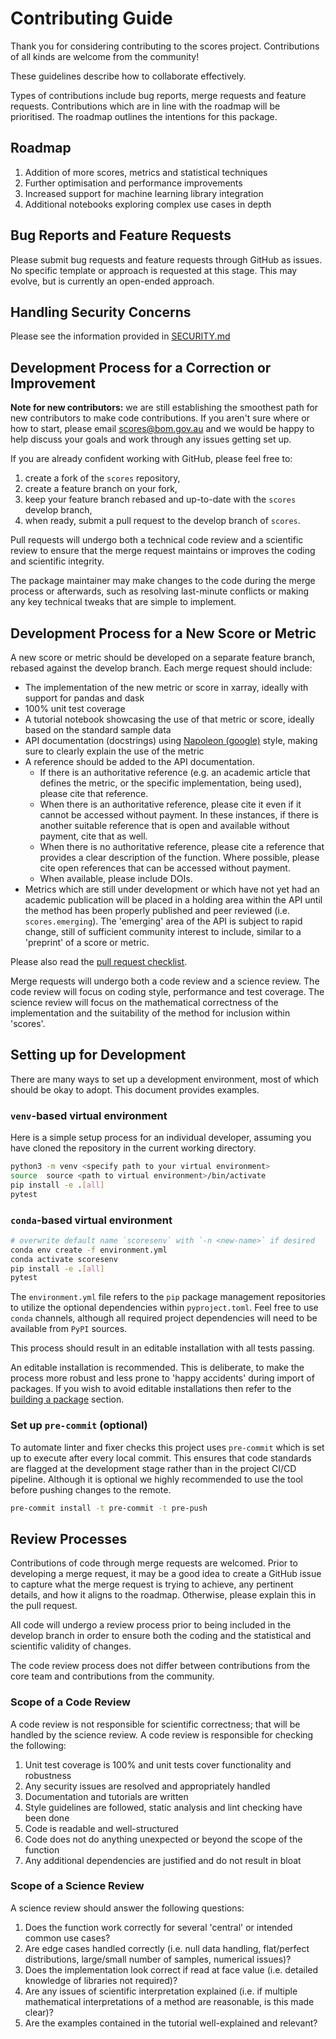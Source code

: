 # Contributing Guide

Thank you for considering contributing to the scores project. Contributions of all kinds are welcome from the community!

These guidelines describe how to collaborate effectively.

Types of contributions include bug reports, merge requests and feature requests. Contributions which are in line with the roadmap will be prioritised. The roadmap outlines the intentions for this package.

## Roadmap
1. Addition of more scores, metrics and statistical techniques
2. Further optimisation and performance improvements
3. Increased support for machine learning library integration
4. Additional notebooks exploring complex use cases in depth

## Bug Reports and Feature Requests

Please submit bug requests and feature requests through GitHub as issues. No specific template or approach is requested at this stage. This may evolve, but is currently an open-ended approach.

## Handling Security Concerns

Please see the information provided in [SECURITY.md](SECURITY.md)

## Development Process for a Correction or Improvement

**Note for new contributors:** we are still establishing the smoothest path for new contributors to make code contributions. If you aren't sure where or how to start, please email scores@bom.gov.au and we would be happy to help discuss your goals and work through any issues getting set up.

If you are already confident working with GitHub, please feel free to:
1. create a fork of the `scores` repository, 
2. create a feature branch on your fork,
3. keep your feature branch rebased and up-to-date with the `scores` develop branch,
4. when ready, submit a pull request to the develop branch of `scores`.

Pull requests will undergo both a technical code review and a scientific review to ensure that the merge request maintains or improves the coding and scientific integrity.

The package maintainer may make changes to the code during the merge process or afterwards, such as resolving last-minute conflicts or making any key technical tweaks that are simple to implement.

## Development Process for a New Score or Metric

A new score or metric should be developed on a separate feature branch, rebased against the develop branch. Each merge request should include:

 - The implementation of the new metric or score in xarray, ideally with support for pandas and dask
 - 100% unit test coverage
 - A tutorial notebook showcasing the use of that metric or score, ideally based on the standard sample data
 - API documentation (docstrings) using [Napoleon (google)](https://sphinxcontrib-napoleon.readthedocs.io/en/latest/example_google.html) style, making sure to clearly explain the use of the metric
 - A reference should be added to the API documentation.
   - If there is an authoritative reference (e.g. an academic article that defines the metric, or the specific implementation, being used), please cite that reference.
   - When there is an authoritative reference, please cite it even if it cannot be accessed without payment. In these instances, if there is another suitable reference that is open and available without payment, cite that as well.
   - When there is no authoritative reference, please cite a reference that provides a clear description of the function. Where possible, please cite open references that can be accessed without payment.
   - When available, please include DOIs.
 - Metrics which are still under development or which have not yet had an academic publication will be placed in a holding area within the API until the method has been properly published and peer reviewed (i.e. `scores.emerging`). The 'emerging' area of the API is subject to rapid change, still of sufficient community interest to include, similar to a 'preprint' of a score or metric.

Please also read the [pull request checklist](https://github.com/nci/scores/blob/develop/.github/pull_request_template.md).
  
Merge requests will undergo both a code review and a science review. The code review will focus on coding style, performance and test coverage. The science review will focus on the mathematical correctness of the implementation and the suitability of the method for inclusion within 'scores'.

## Setting up for Development

There are many ways to set up a development environment, most of which should be okay to adopt. This document provides examples.

### `venv`-based virtual environment

Here is a simple setup process for an individual developer, assuming you have cloned the repository in the current working directory.

```bash
python3 -m venv <specify path to your virtual environment>
source  source <path to virtual environment>/bin/activate
pip install -e .[all]
pytest
```
### `conda`-based virtual environment

```bash
# overwrite default name `scoresenv` with `-n <new-name>` if desired
conda env create -f environment.yml
conda activate scoresenv
pip install -e .[all]
pytest
```

The `environment.yml` file refers to the `pip` package management repositories to utilize the optional dependencies within `pyproject.toml`. Feel free to use `conda` channels, although all required project dependencies will need to be available from `PyPI` sources.

This process should result in an editable installation with all tests passing.

An editable installation is recommended. This is deliberate, to make the process more robust and less prone to 'happy accidents' during import of packages. If you wish to avoid editable installations then refer to the [building a package](#build) section.


### Set up `pre-commit` (optional) <a name="pre-commit"></a>

To automate linter and fixer checks this project uses `pre-commit` which is set up to execute after every local commit. This ensures that code standards are flagged at the development stage rather than in the project CI/CD pipeline. Although it is optional we highly recommended to use the tool before pushing changes to the remote.

```bash
pre-commit install -t pre-commit -t pre-push
```

## Review Processes

Contributions of code through merge requests are welcomed. Prior to developing a merge request, it may be a good idea to create a GitHub issue to capture what the merge request is trying to achieve, any pertinent details, and how it aligns to the roadmap. Otherwise, please explain this in the pull request.

All code will undergo a review process prior to being included in the develop branch in order to ensure both the coding and the statistical and scientific validity of changes. 

The code review process does not differ between contributions from the core team and contributions from the community.

### Scope of a Code Review

A code review is not responsible for scientific correctness; that will be handled by the science review. A code review is responsible for checking the following:

1. Unit test coverage is 100% and unit tests cover functionality and robustness
2. Any security issues are resolved and appropriately handled
3. Documentation and tutorials are written
4. Style guidelines are followed, static analysis and lint checking have been done
5. Code is readable and well-structured
6. Code does not do anything unexpected or beyond the scope of the function
7. Any additional dependencies are justified and do not result in bloat

### Scope of a Science Review

A science review should answer the following questions:

1. Does the function work correctly for several 'central' or intended common use cases?
2. Are edge cases handled correctly (i.e. null data handling, flat/perfect distributions, large/small number of samples, numerical issues)?
3. Does the implementation look correct if read at face value (i.e. detailed knowledge of libraries not required)?
4. Are any issues of scientific interpretation explained (i.e. if multiple mathematical interpretations of a method are reasonable, is this made clear)?
5. Are the examples contained in the tutorial well-explained and relevant?
